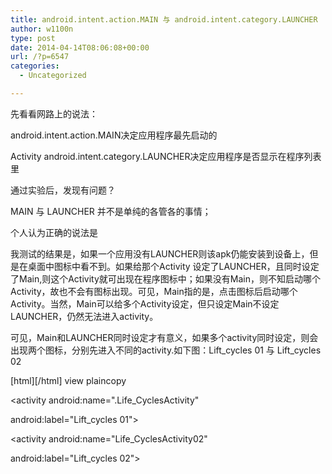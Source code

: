 ```yaml
---
title: android.intent.action.MAIN 与 android.intent.category.LAUNCHER
author: w1100n
type: post
date: 2014-04-14T08:06:08+00:00
url: /?p=6547
categories:
  - Uncategorized

---
```

先看看网路上的说法：

android.intent.action.MAIN决定应用程序最先启动的

Activity android.intent.category.LAUNCHER决定应用程序是否显示在程序列表里

通过实验后，发现有问题？

MAIN 与 LAUNCHER 并不是单纯的各管各的事情；

个人认为正确的说法是

我测试的结果是，如果一个应用没有LAUNCHER则该apk仍能安装到设备上，但是在桌面中图标中看不到。如果给那个Activity 设定了LAUNCHER，且同时设定了Main,则这个Activity就可出现在程序图标中；如果没有Main，则不知启动哪个Activity，故也不会有图标出现。可见，Main指的是，点击图标后启动哪个Activity。当然，Main可以给多个Activity设定，但只设定Main不设定LAUNCHER，仍然无法进入activity。

可见，Main和LAUNCHER同时设定才有意义，如果多个activity同时设定，则会出现两个图标，分别先进入不同的activity.如下图：Lift\_cycles 01 与 Lift\_cycles 02

\[html\]\[/html\] view plaincopy

<activity android:name=".Life_CyclesActivity"

android:label="Lift_cycles 01">

<intent-filter>

<action android:name="android.intent.action.MAIN" />

<category android:name="android.intent.category.LAUNCHER" />

</intent-filter>

</activity>

<activity android:name="Life_CyclesActivity02"

android:label="Lift_cycles 02">

<intent-filter>

<action android:name="android.intent.action.MAIN" />

<category android:name="android.intent.category.LAUNCHER" />

</intent-filter>

</activity>

